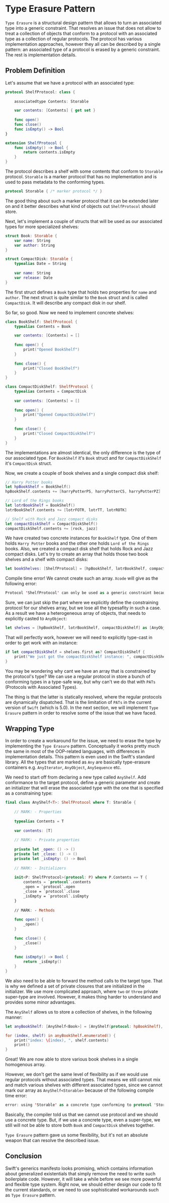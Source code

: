 # Type Erasure Pattern
`Type Erasure` is a structural design pattern that allows to turn an associated type into a generic constraint. That resolves an issue that does not allow to treat a collection of objects that conform to a protocol with an associated type as a collection of regular protocols. The protocol has various implementation approaches, however they all can be described by a single pattern: an associated type of a protocol is erased by a generic constraint. The rest is implementation details. 

## Problem Definition 
Let's assume that we have a protocol with an associated type:

```swift
protocol ShelfProtocol: class {
    
    associatedtype Contents: Storable

    var contents: [Contents] { get set }
    
    func open()
    func close()
    func isEmpty() -> Bool
}

extension ShelfProtocol {
    func isEmpty() -> Bool {
        return contents.isEmpty
    }
}
```

The protocol describes a shelf with some contents that conform to `Storable` protocol. `Storable` is a marker protocol that has no implementation and is used to pass metadata to the conforming types. 

```swift
protocol Storable { /* marker protocol */ }
```

The good thing about such a marker protocol that it can be extended later on and it better describes what kind of objects out `ShelfProtocol` should store. 

Next, let's implement a couple of structs that will be used as our associated types for more specialized shelves:

```swift
struct Book: Storable {
    var name: String
    var author: String
}

struct CompactDisk: Storable {
    typealias Date = String
    
    var name: String
    var release: Date
}
```

The first struct defines a `Book` type that holds two properties for `name` and `author`. The next struct is quite similar to the `Book` struct and is called `CompactDisk`. It will describe any compact disk in our shelf. 

So far, so good. Now we need to implement concrete shelves:

```swift
class BookShelf: ShelfProtocol {
    typealias Contents = Book

    var contents: [Contents] = []
    
    func open() {
        print("Opened BookShelf")
    }
    
    func close() {
        print("Closed BookShelf")
    }
}

class CompactDiskShelf: ShelfProtocol {
    typealias Contents = CompactDisk
    
    var contents: [Contents] = []
    
    func open() {
        print("Opened CompactDiskShelf")
    }
    
    func close() {
        print("Closed CompactDiskShelf")
    }
}
```

The implementations are almost identical, the only difference is the type of our associated type. For `BookShelf` it's `Book` struct and for `CompactDiskShelf` it's `CompactDisk` struct.

Now, we create a couple of book shelves and a single compact disk shelf:

```swift
// Harry Potter books
let hpBookShelf = BookShelf()
hpBookShelf.contents += [harryPotterPS, harryPotterCS, harryPotterPZ]

// Lord of the Rings books
let lotrBookShelf = BookShelf()
lotrBookShelf.contents += [lotrFOTR, lotrTT, lotrROTK]

// Shelf with Rock and Jazz compact disks
let compactDiskShelf = CompactDiskShelf()
compactDiskShelf.contents += [rock, jazz]
```

We have created two concrete instances for `BookShelf` type. One of them holds `Harry Potter` books and the other one holds `Lord of the Rings` books. Also, we created a compact disk shelf that holds Rock and Jazz compact disks. Let's try to create an array that holds those two book shelves and a shelf with compact disks:

```swift
let bookShelves: [ShelfProtocol] = [hpBookShelf, lotrBookShelf, compactDiskShelf]
```

Compile time error! We cannot create such an array. `Xcode` will give as the following error:

```swift
Protocol 'ShelfProtocol' can only be used as a generic constraint because it has Self or associated type requirements
```

Sure, we can just skip the part where we explicitly define the constraining protocol for our shelves array, but we lose all the typesafity in such a case. As a result we have a heterogeneous array of objects, that needs to explicitly casted to `AnyObject`:

```swift
let shelves = [hpBookShelf, lotrBookShelf, compactDiskShelf] as [AnyObject]
```

That will perfectly work, however we will need to explicitly type-cast in order to get work with an instance:

```swift
if let compactDiskShelf = shelves.first as? CompactDiskShelf {
    print("We just got the compactDiskShelf instance: ", compactDiskShelf)
}
```
You may be wondering why cant we have an array that is constrained by the protocol's type? We can use a regular protocol in store a bunch of conforming types in a type-safe way, but why can't we do that with `PATs` (Protocols with Associated Types).

The thing is that the latter is statically resolved, where the regular protocols are dynamically dispatched. That is the limitation of `PATs` in the current version of `Swift` (which is 5.0). In the next section, we will implement `Type Erasure` pattern in order to resolve some of the issue that we have faced.

## Wrapping Type
In order to create a workaround for the issue, we need to erase the type by implementing the `Type Erasure` pattern. Conceptually it works pretty much the same in most of the OOP-related languages, with differences in implementation details. This pattern is even used in the Swift's standard library. All the types that are marked as `Any` are basically type-erasure containers e.g. `AnyIterator`, `AnyObject`, `AnySequence` etc.

We need to start off from declaring a new type called `AnyShelf`. Add conformance to the target protocol, define a generic parameter and create an initializer that will erase the associated type with the one that is specified as a constraining type:

```swift
final class AnyShelf<T>: ShelfProtocol where T: Storable {
   
    // MARK: - Properties
    
    typealias Contents = T
    
    var contents: [T]
    
    // MARK: - Private properties
    
    private let _open: () -> ()
    private let _close: () -> ()
    private let _isEmpty: () -> Bool
    
    // MARK: - Initializers
    
    init<P: ShelfProtocol>(protocol: P) where P.Contents == T {
        contents = `protocol`.contents
        _open = `protocol`.open
        _close = `protocol`.close
        _isEmpty = `protocol`.isEmpty
    }
    
    // MARK: - Methods
    
    func open() {
        _open()
    }
    
    func close() {
        _close()
    }
    
    func isEmpty() -> Bool {
        return _isEmpty()
    }
}
```
We also need to be able to forward the method calls to the target type. That is why we defined a set of private closures that are initialized in the initializer. We use more complicated approach, where `two` or `three` private super-type are involved. However, it makes thing harder to understand and provides some minor advantages. 

The `AnyShelf` allows us to store a collection of shelves, in the following manner:

```swift
let anyBookShelf: [AnyShelf<Book>] = [AnyShelf(protocol: hpBookShelf), AnyShelf(protocol: lotrBookShelf)]

for (index, shelf) in anyBookShelf.enumerated() {
    print("index: \(index), ", shelf.contents)
    print()
}
```

Great! We are now able to store various book shelves in a single homogenous array. 

However, we don't get the same level of flexibility as if we would use regular protocols without associated types. That means we still cannot mix and match various shelves with different associated types, since we cannot mark our array as `AnyShelf<Storable>` because of the following compile time error:

```swift
error: using 'Storable' as a concrete type conforming to protocol 'Storable' is not supported
```

Basically, the compiler told us that we cannot use protocol and we should use a concrete type. But, if we use a concrete type, even a super-type, we still will not be able to store both `Book` and `CompactDisk` shelves together. 

`Type Erasure` pattern gave us some flexibility, but it's not an absolute weapon that can resolve the described issue.


## Conclusion 
Swift's generics manifesto looks promising, which contains information about generalized existentials that simply remove the need to write such boilerplate code. However, it will take a while before we see more powerful and flexible type system. Right now, we should either design our code to fit the current standards, or we need to use sophisticated workarounds such as `Type Erasure` pattern.